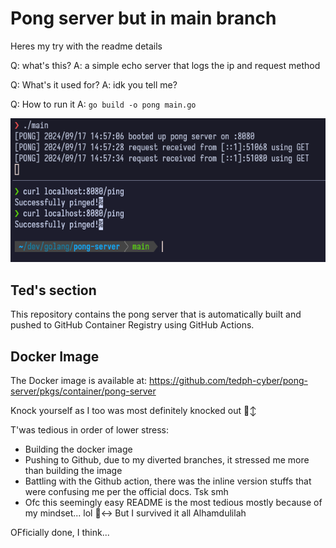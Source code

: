 # Pong server but in main branch

Heres my try with the readme details 

Q: what's this?
A: a simple echo server that logs the ip and request method 

Q: What's it used for?
A: idk you tell me?


Q: How to run it
A: `go build -o pong main.go`

![run](run.png)


## Ted's section

This repository contains the pong server that is automatically built and pushed to GitHub Container Registry using GitHub Actions.

## Docker Image

The Docker image is available at: https://github.com/tedph-cyber/pong-server/pkgs/container/pong-server

Knock yourself as I too was most definitely knocked out 🙂‍↕️

T'was tedious in order of lower stress: 
  - Building the docker image
  - Pushing to Github, due to my diverted branches, it stressed me more than building the image
  - Battling with the Github action, there was the inline version stuffs that were confusing me per the official docs. Tsk smh
  - Ofc this seemingly easy README is the most tedious mostly because of my mindset... lol 🙂‍↔️
But I survived it all Alhamdulilah

OFficially done, I think...

